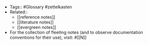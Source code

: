 - Tags:: #Glossary #zettelkasten
- Related::
    - [[reference notes]]
    - [[literature notes]]
    - [[evergreen notes]]
- For the collection of fleeting notes (and to observe documentation conventions for their use), visit: #[[N]]

